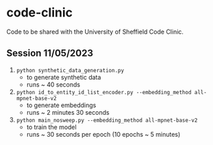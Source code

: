# code-clinic

Code to be shared with the University of Sheffield Code Clinic.

## Session 11/05/2023

1. `python synthetic_data_generation.py` 
    - to generate synthetic data
    - runs ~ 40 seconds
2. `python id_to_entity_id_list_encoder.py --embedding_method all-mpnet-base-v2` 
    - to generate embeddings
    - runs ~ 2 minutes 30 seconds
3. `python main_nosweep.py --embedding_method all-mpnet-base-v2` 
    - to train the model
    - runs ~ 30 seconds per epoch (10 epochs ~ 5 minutes)